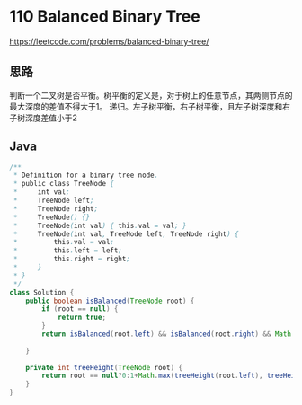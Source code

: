 # 110 Balanced Binary Tree

https://leetcode.com/problems/balanced-binary-tree/



## 思路

判断一个二叉树是否平衡。树平衡的定义是，对于树上的任意节点，其两侧节点的最大深度的差值不得大于1。 递归。左子树平衡，右子树平衡，且左子树深度和右子树深度差值小于2

## Java

```java
/**
 * Definition for a binary tree node.
 * public class TreeNode {
 *     int val;
 *     TreeNode left;
 *     TreeNode right;
 *     TreeNode() {}
 *     TreeNode(int val) { this.val = val; }
 *     TreeNode(int val, TreeNode left, TreeNode right) {
 *         this.val = val;
 *         this.left = left;
 *         this.right = right;
 *     }
 * }
 */
class Solution {
    public boolean isBalanced(TreeNode root) {
        if (root == null) {
            return true;
        }
        return isBalanced(root.left) && isBalanced(root.right) && Math.abs(treeHeight(root.left) - treeHeight(root.right))<=1;
        
    }
    
    private int treeHeight(TreeNode root) {
        return root == null?0:1+Math.max(treeHeight(root.left), treeHeight(root.right));
    }
}
```

